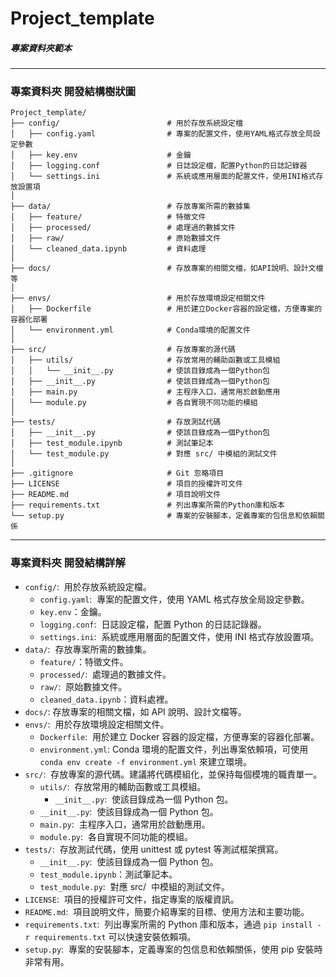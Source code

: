 # Project_template

##### 專案資料夾範本

---

### 專案資料夾 開發結構樹狀圖

```
Project_template/
├── config/                        # 用於存放系統設定檔
│   ├── config.yaml                # 專案的配置文件，使用YAML格式存放全局設定參數
│   ├── key.env                    # 金鑰
│   ├── logging.conf               # 日誌設定檔，配置Python的日誌記錄器
│   └── settings.ini               # 系統或應用層面的配置文件，使用INI格式存放設置項
│
├── data/                          # 存放專案所需的數據集
│   ├── feature/                   # 特徵文件
│   ├── processed/                 # 處理過的數據文件
│   ├── raw/                       # 原始數據文件
│   └── cleaned_data.ipynb         # 資料處理
│
├── docs/                          # 存放專案的相關文檔，如API說明、設計文檔等
│
├── envs/                          # 用於存放環境設定相關文件
│   ├── Dockerfile                 # 用於建立Docker容器的設定檔，方便專案的容器化部署
│   └── environment.yml            # Conda環境的配置文件
│
├── src/                           # 存放專案的源代碼
│   ├── utils/                     # 存放常用的輔助函數或工具模組
│   │   └── __init__.py            # 使該目錄成為一個Python包
│   ├── __init__.py                # 使該目錄成為一個Python包
│   ├── main.py                    # 主程序入口，通常用於啟動應用
│   └── module.py                  # 各自實現不同功能的模組
│
├── tests/                         # 存放測試代碼
│   ├── __init__.py                # 使該目錄成為一個Python包
│   ├── test_module.ipynb          # 測試筆記本
│   └── test_module.py             # 對應 src/ 中模組的測試文件
│
├── .gitignore                     # Git 忽略項目
├── LICENSE                        # 項目的授權許可文件
├── README.md                      # 項目說明文件
├── requirements.txt               # 列出專案所需的Python庫和版本
└── setup.py                       # 專案的安裝腳本，定義專案的包信息和依賴關係
```

---

### 專案資料夾 開發結構詳解

- `config/`:  用於存放系統設定檔。
  - `config.yaml`:  專案的配置文件，使用 YAML 格式存放全局設定參數。
  - `key.env`：金鑰。
  - `logging.conf`:  日誌設定檔，配置 Python 的日誌記錄器。
  - `settings.ini`:  系統或應用層面的配置文件，使用 INI 格式存放設置項。
- `data/`:  存放專案所需的數據集。
  - `feature/`：特徵文件。
  - `processed/`:  處理過的數據文件。
  - `raw/`:  原始數據文件。
  - `cleaned_data.ipynb`：資料處裡。
- `docs/`: 存放專案的相關文檔，如 API 說明、設計文檔等。
- `envs/`:  用於存放環境設定相關文件。
  - `Dockerfile`:  用於建立 Docker 容器的設定檔，方便專案的容器化部署。
  - `environment.yml`: Conda 環境的配置文件，列出專案依賴項，可使用 `conda env create -f environment.yml` 來建立環境。
- `src/`:  存放專案的源代碼。建議將代碼模組化，並保持每個模塊的職責單一。
  - `utils/`:  存放常用的輔助函數或工具模組。
    - `__init__.py`:  使該目錄成為一個 Python 包。
  - `__init__.py`:  使該目錄成為一個 Python 包。
  - `main.py`:  主程序入口，通常用於啟動應用。
  - `module.py`:  各自實現不同功能的模組。
- `tests/`:  存放測試代碼，使用 unittest 或 pytest 等測試框架撰寫。
  - `__init__.py`:  使該目錄成為一個 Python 包。
  - `test_module.ipynb`：測試筆記本。
  - `test_module.py`:  對應 src/  中模組的測試文件。
- `LICENSE`:  項目的授權許可文件，指定專案的版權資訊。
- `README.md`:  項目說明文件，簡要介紹專案的目標、使用方法和主要功能。
- `requirements.txt`:  列出專案所需的 Python 庫和版本，通過 `pip install -r requirements.txt` 可以快速安裝依賴項。
- `setup.py`:  專案的安裝腳本，定義專案的包信息和依賴關係，使用 pip 安裝時非常有用。
